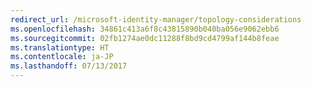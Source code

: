 ```yaml
---
redirect_url: /microsoft-identity-manager/topology-considerations
ms.openlocfilehash: 34861c413a6f8c43815890b040ba056e9062ebb6
ms.sourcegitcommit: 02fb1274ae0dc11288f8bd9cd4799af144b8feae
ms.translationtype: HT
ms.contentlocale: ja-JP
ms.lasthandoff: 07/13/2017
---
```

